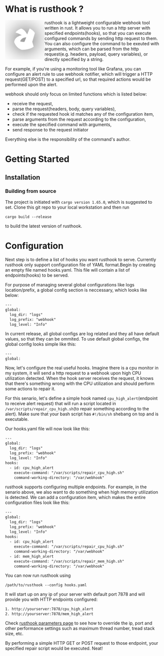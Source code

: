 # What is rusthook ?

<img src="https://github.com/owenchenxy/rusthook/blob/main/docs/logo.png" alt="Rusthook" align="left" />

rusthook is a lightweight configurable webhook tool written in rust. It allows you to run a http server with specified endpoints(hooks), so that you can execute configured commands by sending http request to them. You can also configure the command to be exeuted with arguments, which can be parsed from the http request(e.g. headers, payload, query variables), or directly specified by a string.

For example, if you're using a monitoring tool like Grafana, you can configure an alert rule to use webhook notifier, which will trigger a HTTP request(GET/POST) to a specified url, so that required actions would be performed upon the alert.

webhook should only focus on limited functions which is listed below:

+ receive the request,
+ parse the request(headers, body, query variables),
+ check if the requested hook id matches any of the configuration item,
+ parse arguments from the request according to the configuration,
+ execute the specified command with arguments,
+ send response to the request initiator
  
Everything else is the responsibility of the command's author.

# Getting Started
## Installation
### Building from source
The project is initiated with `cargo version 1.65.0`, which is suggested to set. Clone this git repo to your local workstation and then run
```
cargo build --release
```
to build the latest version of rusthook.

# Configuration
Next step is to define a list of hooks you want rusthook to serve. Currently rusthook only support configuration file of YAML format.Begin by creating an empty file named hooks.yaml. This file will contain a list of endpoints(hooks) to be served.

For purpose of managing several global configurations like logs location/prefix, a global config section is neccessary, which looks like below:
```
---
global:
  log_dir: "logs" 
  log_prefix: "webhook"
  log_level: "Info"
```
In current release, all global configs are log related and they all have default values, so that they can be ommited. To use default global configs, the global config looks simple like this:
```
---
global:
```

Now, let's configure the real useful hooks. Imagine there is a cpu monitor in my system, it will send a http request to a webhook upon high CPU utilization detected. When the hook server receives the request, it knows that there's something wrong with the CPU utilization and should perform some actions to repair it. 

For this senario, let's define a simple hook named `cpu_high_alert`(endpoint to receive alert request) that will run a script located in `/var/scripts/repair_cpu_high.sh`(to repair something according to the alert). Make sure that your bash script has `#!/bin/sh` shebang on top and is executable.

Our hooks.yaml file will now look like this:
```
---
global:
  log_dir: "logs" 
  log_prefix: "webhook"
  log_level: "Info"
hooks:
  - id: cpu_high_alert
    execute-command: "/var/scripts/repair_cpu_high.sh"
    command-working-directory: "/var/webhook"
```

rusthook supports configuring multiple endpoints. For example, in the senario above, we also want to do something when high memory utilization is detected. We can add a configuration item, which makes the entire configuration files look like this:
```
---
global:
  log_dir: "logs" 
  log_prefix: "webhook"
  log_level: "Info"
hooks:
  - id: cpu_high_alert
    execute-command: "/var/scripts/repair_cpu_high.sh"
    command-working-directory: "/var/webhook"
  - id: mem_high_alert
    execute-command: "/var/scripts/repair_mem_high.sh"
    command-working-directory: "/var/webhook"
```

You can now run rusthook using
```
/path/to/rusthook --config hooks.yaml
```
It will start up on any ip of your server with default port 7878 and will provide you with HTTP endpoints configured:
```
1. http://yourserver:7878/cpu_high_alert
2. http://yourserver:7878/mem_high_alert
```

Check [rusthook parameters page](docs/Rusthook-Parameters.md) to see how to override the ip, port and other performance settings such as maximum thread number, tread stack size, etc.

By performing a simple HTTP GET or POST request to those endpoint, your specified repair script would be executed. Neat!

